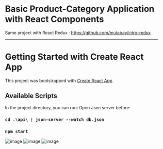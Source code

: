 # Basic Product-Category Application with React Components

Same project with React Redux : https://github.com/mutabay/intro-redux



<hr>



# Getting Started with Create React App

This project was bootstrapped with [Create React App](https://github.com/facebook/create-react-app).

## Available Scripts

In the project directory, you can run:
Open Json server before:
### `cd .\api\ | json-server --watch db.json`


### `npm start`

![image](https://user-images.githubusercontent.com/60510780/134021921-0c866d73-3c01-4ae8-8adc-ac7cebc04de9.png)
![image](https://user-images.githubusercontent.com/60510780/134021967-dbb23c9b-c75d-4340-8de7-285b9bb9b20f.png)
![image](https://user-images.githubusercontent.com/60510780/134021984-415691e8-3b27-44d1-a813-88983a22aaef.png)


